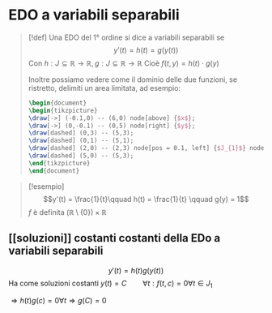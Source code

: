 # EDO a variabili separabili

>[!def]
>Una EDO del $1°$ ordine si dice a variabili separabili se
>$$y'(t) = h(t) = g(y(t))$$
>Con $h : J \subseteq \mathbb{R} \to \mathbb{R}, g : J \subseteq \mathbb{R} \to \mathbb{R}$
>Cioè $f(t,y) = h(t) \cdot g(y)$
>
>Inoltre possiamo vedere come il dominio delle due funzioni, se ristretto, delimiti un area limitata, ad esempio:
>```tikz
>\begin{document}
>\begin{tikzpicture}
>\draw[->] (-0.1,0) -- (6,0) node[above] {$x$};
>\draw[->] (0,-0.1) -- (0,5) node[right] {$y$};
>\draw[dashed] (0,3) -- (5,3);
>\draw[dashed] (0,1) -- (5,1);
>\draw[dashed] (2,0) -- (2,3) node[pos = 0.1, left] {$J_{1}$} node[above left] {$J_{2}$};
>\draw[dashed] (5,0) -- (5,3);
>\end{tikzpicture}
>\end{document}
>```


>[!esempio]
>$$y'(t) = \frac{1}{t}\qquad h(t) = \frac{1}{t} \qquad g(y) = 1$$ 
>$f$ è definita
>$(\mathbb{R} \setminus \{0\}) \times \mathbb{R}$

## [[soluzioni]] costanti costanti della EDo a variabili separabili
$$y'(t) = h(t)g(y(t))$$
Ha come soluzioni costanti $y(t) = C\qquad \forall t : f(t,c) = 0 \forall t \in J_{1}$

$\Rightarrow h(t)g(c) = 0 \forall t\Rightarrow g(C) = 0$
